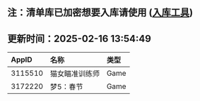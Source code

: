 ## 注：清单库已加密想要入库请使用 ([入库工具](https://github.com/BlankTMing/ManifestAutoUpdate/releases))

## 更新时间：2025-02-16 13:54:49
| AppID | 名称 | 类型  |
| :-------------------- | :----------------------------- | :----------- |
| 3115510 | 猫女瞄准训练师| Game |
| 3172220 | 梦5：春节| Game |
